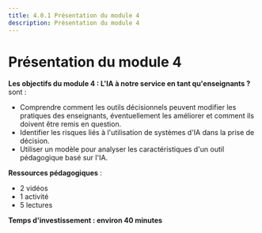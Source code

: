 ```yaml
---
title: 4.0.1 Présentation du module 4
description: Présentation du module 4
---
```


# Présentation du module 4

**Les objectifs du module 4 : L'IA à notre service en tant qu'enseignants ?** sont :

- Comprendre comment les outils décisionnels peuvent modifier les pratiques des enseignants, éventuellement les améliorer et comment ils doivent être remis en question.
- Identifier les risques liés à l'utilisation de systèmes d'IA dans la prise de décision.
- Utiliser un modèle pour analyser les caractéristiques d'un outil pédagogique basé sur l'IA.

**Ressources pédagogiques** :

- 2 vidéos
- 1 activité
- 5 lectures

**Temps d'investissement : environ 40 minutes**
